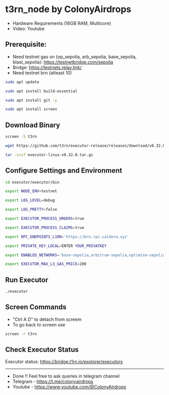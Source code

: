 # t3rn_node by ColonyAirdrops

- Hardware Requirements (16GB RAM, Multicore)
- Video: Youtube

## Prerequisite:
- Need testnet gas on (op_sepolia, arb_sepolia, base_sepolia, blast_sepolia): https://testnetbridge.com/sepolia
- Bridge: https://testnets.relay.link/
- Need testnet brn (atleast 10)

```bash
sudo apt update

sudo apt install build-essential

sudo apt install git -y

sudo apt install screen
```

## Download Binary
```bash
screen -S t3rn
```
```bash
wget https://github.com/t3rn/executor-release/releases/download/v0.32.0/executor-linux-v0.32.0.tar.gz
```
```bash
tar -xvzf executor-linux-v0.32.0.tar.gz
```

## Configure Settings and Environment
```bash
cd executor/executor/bin
```
```bash
export NODE_ENV=testnet
```
```bash
export LOG_LEVEL=debug
```
```bash
export LOG_PRETTY=false
```
```bash
export EXECUTOR_PROCESS_ORDERS=true
```
```bash
export EXECUTOR_PROCESS_CLAIMS=true
```
```bash
export RPC_ENDPOINTS_L1RN='https://brn.rpc.caldera.xyz'
```
```bash
export PRIVATE_KEY_LOCAL=ENTER YOUR_PRIVATKEY
```
```bash
export ENABLED_NETWORKS='base-sepolia,arbitrum-sepolia,optimism-sepolia,blast-sepolia,l1rn'
```
```bash
export EXECUTOR_MAX_L3_GAS_PRICE=200
```

## Run Executor
```bash
./executor
```

## Screen Commands
- "Ctrl A D" to detach from screem
- To go back to screen use
```bash
screen -r t3rn
```

## Check Executor Status
Executor status: https://bridge.t1rn.io/explorer/executors

---
- Done !! Feel free to ask queries in telegram channel
- Telegram - https://t.me/colonyairdrops
- Youtube - https://www.youtube.com/@ColonyAirdrops




